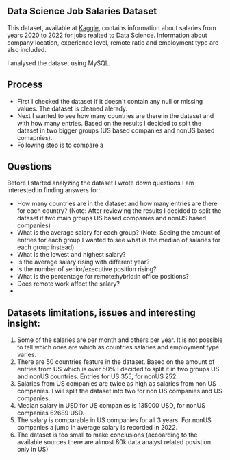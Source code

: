 ## Data Science Job Salaries Dataset


This dataset, available at [Kaggle](https://www.kaggle.com/datasets/ruchi798/data-science-job-salaries), contains information about salaries from years 2020 to 2022 for jobs realted to Data Science. Information about company location, experience level, remote ratio and employment type are also included. 

I analysed the dataset using MySQL.

## Process
- First I checked the dataset if it doesn't contain any null or missing values. The dataset is cleaned alerady.
- Next I wanted to see how many countries are there in the dataset and with how many entries. Based on the results I decided to split the dataset in two bigger groups (US based companies and nonUS based comapnies).
- Following step is to compare a


## Questions

  Before I started analyzing the dataset I wrote down questions I am interested in finding answers for:
  - How many countries are in the dataset and how many entries are there for each country?
    (Note: After reviewing the results I decided to split the dataset it two main groups US based companies and nonUS based companies)
  - What is the average salary for each group? 
    (Note: Seeing the amount of entries for each group I wanted to see what is the median of salaries for each group instead)
  - What is the lowest and highest salary?
  - Is the average salary rising with different year?
  - Is the number of senior/executive position rising?
  - What is the percentage for remote:hybrid:in office positions? 
  - Does remote work affect the salary?
  - 

## Datasets limitations, issues and interesting insight: 
1. Some of the salaries are per month and others per year. It is not possible to tell which ones are which as countries salaries and employment type varies.
2. There are 50 countries feature in the dataset. Based on the amount of entries from US which is over 50% I decided to split it in two groups US and nonUS countries. Entries for US 355, for nonUS 252. 
3. Salaries from US companies are twice as high as salaries from non US companies. 
  	I will split the dataset into two for non US companies and US companies.
4. Median salary in USD for US companies is 135000 USD, for nonUS companies 62689 USD.
5. The salary is comparable in US companies for all 3 years. For nonUS companies a jump in average salary is recorded in 2022.
6. The dataset is too small to make conclusions (accoarding to the available sources there are almost 80k data analyst related posistion only in US)

